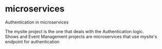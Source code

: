 # microservices
Authentication in microservices

The mysite project is the one that deals with the Authentication logic.
Shows and Event Management projects are microservices that use mysite's endpoint for authentication
